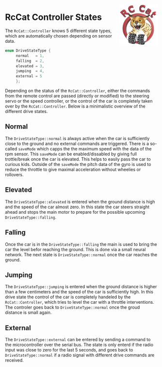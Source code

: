 <a href="#"><img src="../../../images/logo_small.png" width="128" height="135" align="right"/></a>

# RcCat Controller States

The `RcCat::Controller` knows 5 different state types, which are automatically chosen depending on sensor data. 

```cpp
enum DriveStateType {
     normal   = 1,
     falling  = 2,
     elevated = 3,
     jumping  = 4,
     external = 5
     };
```
Depending on the status of the `RcCat::Controller`, either the commands from the remote control are passed (directly or modified) to the steering servo or the speed controller, or the control of the car is completely taken over by the `RcCat::Controller`. 
Below is a minimalistic overview of the different drive states.

## Normal
The `DriveStateType::normal` is always active when the car is sufficiently close to the ground and no external commands are triggered.
There is a so-called `saveMode` which capps the the maximum speed with the data of the rpm sensor.
This `saveMode` can be enabled/dissabled by giving full trottle/break once the  car is elevated. This helps to easily pass the car to curious kids.
Outside of the `saveMode` the pitch data of the gyro is used to reduce the throttle to give maximal acceleration without wheelies or rollovers.


## Elevated
The `DriveStateType::elevated` is entered when the ground distance is high and the speed of the car almost  zero. In this state the car steers straight ahead and stops the main motor to prepare for the possible upcoming `DriveStateType::falling`.

## Falling
Once the car is in the `DriveStateType::falling` the main is used to bring the car the level befor reaching the ground. This is done via a small neural network. The next state is `DriveStateType::normal` once the car reaches the ground.


## Jumping
The `DriveStateType::jumping` is entered when the ground distance is higher than a few centimeters and the speed of the car is sufficiently high.
In this drive state the control of the car is completely handeled by the `RcCat::Controller`, which tries to level the car with a throttle interventions.
The controler goes back to `DriveStateType::normal` once the groud distance is small again. 


## External
The `DriveStateType::external` can be entered by sending a command to the microcontroller over the serial bus. The state is only enterd if the radio input was close to zero for the last 5 seconds, and goes back to `DriveStateType::normal` if a radio signal with different drive commands are received.






